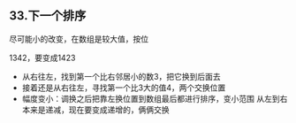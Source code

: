 ## 33.下一个排序

尽可能小的改变，在数组是较大值，按位

1342，要变成1423
- 从右往左，找到第一个比右邻居小的数3，把它换到后面去
- 接着还是从右往左，寻找第一个比3大的值4，两个交换位置
- 幅度变小：调换之后把靠左换位置到数组最后都进行排序，变小范围
    从左到右本来是递减，现在要变成递增的，俩俩交换


```js


```